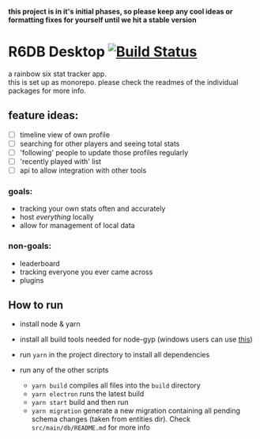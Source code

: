 **this project is in it's initial phases, so please keep any cool ideas or formatting fixes for yourself until we hit a stable version**

# R6DB Desktop [![Build Status](https://travis-ci.org/r6db/app.svg?branch=master)](https://travis-ci.org/r6db/app)

a rainbow six stat tracker app.  
this is set up as monorepo. please check the readmes of the individual packages for more info.

## feature ideas:

-   [ ] timeline view of own profile
-   [ ] searching for other players and seeing total stats
-   [ ] 'following' people to update those profiles regularly
-   [ ] 'recently played with' list
-   [ ] api to allow integration with other tools

### goals:

-   tracking your own stats often and accurately
-   host _everything_ locally
-   allow for management of local data

### non-goals:

-   leaderboard
-   tracking everyone you ever came across
-   plugins

## How to run

-   install node & yarn
-   install all build tools needed for node-gyp (windows users can use [this](https://www.npmjs.com/package/windows-build-tools))
-   run `yarn` in the project directory to install all dependencies
-   run any of the other scripts

    -   `yarn build` compiles all files into the `build` directory
    -   `yarn electron` runs the latest build
    -   `yarn start` build and then run
    -   `yarn migration` generate a new migration containing all pending schema changes (taken from entities dir). Check `src/main/db/README.md` for more info
